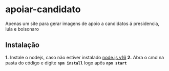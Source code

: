 # apoiar-candidato

Apenas um site para gerar imagens de apoio a candidatos á presidencia, lula e bolsonaro

## **Instalação**

 **1.** Instale o nodejs, caso não estiver instalado [node.js v16](https://nodejs.org/dist/v16.16.0/node-v16.16.0-x64.msi)
 **2.** Abra o cmd na pasta do código e digite **`npm install`** logo apôs **`npm start`** 
